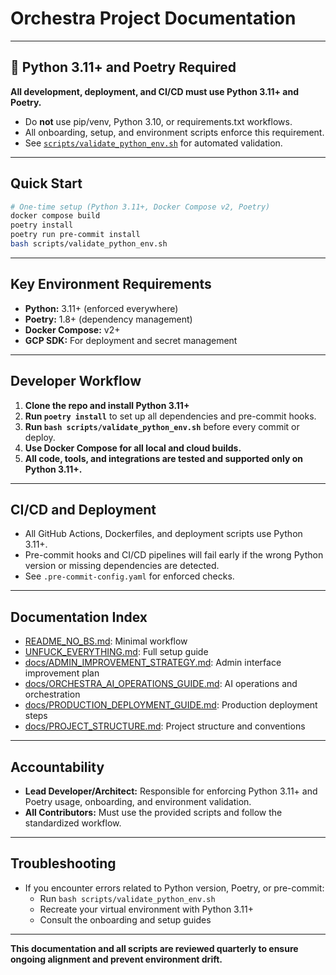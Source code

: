 # Orchestra Project Documentation

---

## 🚨 Python 3.11+ and Poetry Required

**All development, deployment, and CI/CD must use Python 3.11+ and Poetry.**
- Do **not** use pip/venv, Python 3.10, or requirements.txt workflows.
- All onboarding, setup, and environment scripts enforce this requirement.
- See [`scripts/validate_python_env.sh`](../scripts/validate_python_env.sh) for automated validation.

---

## Quick Start

```bash
# One-time setup (Python 3.11+, Docker Compose v2, Poetry)
docker compose build
poetry install
poetry run pre-commit install
bash scripts/validate_python_env.sh
```

---

## Key Environment Requirements

- **Python:** 3.11+ (enforced everywhere)
- **Poetry:** 1.8+ (dependency management)
- **Docker Compose:** v2+
- **GCP SDK:** For deployment and secret management

---

## Developer Workflow

1. **Clone the repo and install Python 3.11+**
2. **Run `poetry install`** to set up all dependencies and pre-commit hooks.
3. **Run `bash scripts/validate_python_env.sh`** before every commit or deploy.
4. **Use Docker Compose for all local and cloud builds.**
5. **All code, tools, and integrations are tested and supported only on Python 3.11+.**

---

## CI/CD and Deployment

- All GitHub Actions, Dockerfiles, and deployment scripts use Python 3.11+.
- Pre-commit hooks and CI/CD pipelines will fail early if the wrong Python version or missing dependencies are detected.
- See `.pre-commit-config.yaml` for enforced checks.

---

## Documentation Index

- [README_NO_BS.md](../README_NO_BS.md): Minimal workflow
- [UNFUCK_EVERYTHING.md](../UNFUCK_EVERYTHING.md): Full setup guide
- [docs/ADMIN_IMPROVEMENT_STRATEGY.md](ADMIN_IMPROVEMENT_STRATEGY.md): Admin interface improvement plan
- [docs/ORCHESTRA_AI_OPERATIONS_GUIDE.md](ORCHESTRA_AI_OPERATIONS_GUIDE.md): AI operations and orchestration
- [docs/PRODUCTION_DEPLOYMENT_GUIDE.md](PRODUCTION_DEPLOYMENT_GUIDE.md): Production deployment steps
- [docs/PROJECT_STRUCTURE.md](PROJECT_STRUCTURE.md): Project structure and conventions

---

## Accountability

- **Lead Developer/Architect:** Responsible for enforcing Python 3.11+ and Poetry usage, onboarding, and environment validation.
- **All Contributors:** Must use the provided scripts and follow the standardized workflow.

---

## Troubleshooting

- If you encounter errors related to Python version, Poetry, or pre-commit:
  - Run `bash scripts/validate_python_env.sh`
  - Recreate your virtual environment with Python 3.11+
  - Consult the onboarding and setup guides

---

**This documentation and all scripts are reviewed quarterly to ensure ongoing alignment and prevent environment drift.**
